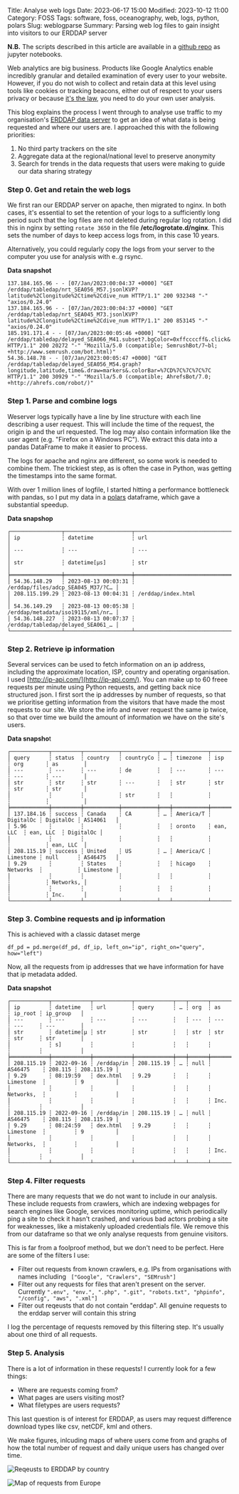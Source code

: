 Title: Analyse web logs
Date: 2023-06-17 15:00
Modified: 2023-10-12 11:00
Category: FOSS
Tags: software, foss, oceanography, web, logs, python, polars
Slug: weblogparse
Summary: Parsing web log files to gain insight into visitors to our ERDDAP server

**N.B.** The scripts described in this article are available in a [github repo](https://github.com/callumrollo/website-log-parse) as jupyter notebooks.

Web analytics are big business. Products like Google Analytics enable incredibly granular and detailed examination of every user to your website. However, if you do not wish to collect and retain data at this level using tools like cookies or tracking beacons, either out of respect to your users privacy or because [it's the law](https://www.theregister.com/2022/06/24/italy_google_analytics/), you need to do your own user analysis.

This blog explains the process I went through to analyse use traffic to my organisation's [ERDDAP data server](https://erddap.observations.voiceoftheocean.org/erddap/index.html) to get an idea of what data is being requested and where our users are. I approached this with the following priorities:
1. No third party trackers on the site
2. Aggregate data at the regional/national level to preserve anonymity
3. Search for trends in the data requests that users were making to guide our data sharing strategy

### Step 0. Get and retain the web logs

We first ran our ERDDAP server on apache, then migrated to nginx. In both cases, it's essential to set the retention of your logs to a sufficiently long period such that the log files are not deleted during regular log rotation. I did this in nginx by setting `rotate 3650` in the file **/etc/logrotate.d/nginx**. This sets the number of days to keep access logs from, in this case 10 years.

Alternatively, you could regularly copy the logs from your server to the computer you use for analysis with e..g rsync.

**Data snapshot**
```
137.184.165.96 - - [07/Jan/2023:00:04:37 +0000] "GET /erddap/tabledap/nrt_SEA056_M57.jsonlKVP?latitude%2Clongitude%2Ctime%2Cdive_num HTTP/1.1" 200 932348 "-" "axios/0.24.0"
137.184.165.96 - - [07/Jan/2023:00:04:37 +0000] "GET /erddap/tabledap/nrt_SEA045_M73.jsonlKVP?latitude%2Clongitude%2Ctime%2Cdive_num HTTP/1.1" 200 853145 "-" "axios/0.24.0"
185.191.171.4 - - [07/Jan/2023:00:05:46 +0000] "GET /erddap/tabledap/delayed_SEA066_M41.subset?.bgColor=0xffccccff&.click&.color=0x000000&.colorBar=%7C%7C%7C%7C%7C&.draw=markers&.marker=5%7C5&.viewDistinctMap=true&longitude%2Clatitude%2Ctime HTTP/1.1" 200 20272 "-" "Mozilla/5.0 (compatible; SemrushBot/7~bl; +http://www.semrush.com/bot.html)"
54.36.148.78 - - [07/Jan/2023:00:05:47 +0000] "GET /erddap/tabledap/delayed_SEA056_M54.graph?longitude,latitude,time&.draw=markers&.colorBar=%7CD%7C%7C%7C%7C HTTP/1.1" 200 30929 "-" "Mozilla/5.0 (compatible; AhrefsBot/7.0; +http://ahrefs.com/robot/)"
```

### Step 1. Parse and combine logs

Weserver logs typically have a line by line structure with each line describing a user request. This will include the time of the request, the origin ip and the url requested. The log may also contain information like the user agent (e.g. "Firefox on a Windows PC"). We extract this data into a pandas DataFrame to make it easier to process.

The logs for apache and nginx are different, so some work is needed to combine them. The trickiest step, as is often the case in Python, was getting the timestamps into the same format.

With over 1 million lines of logfile, I started hitting a performance bottleneck with pandas, so I put my data in a [polars](https://www.pola.rs/) dataframe, which gave a substantial speedup.

**Data snapshop**

```
┌────────────────┬─────────────────────┬───────────────────────────────────┐
│ ip             ┆ datetime            ┆ url                               │
│ ---            ┆ ---                 ┆ ---                               │
│ str            ┆ datetime[μs]        ┆ str                               │
╞════════════════╪═════════════════════╪═══════════════════════════════════╡
│ 54.36.148.29   ┆ 2023-08-13 00:03:31 ┆ /erddap/files/adcp_SEA045_M37/?C… │
│ 208.115.199.29 ┆ 2023-08-13 00:04:31 ┆ /erddap/index.html                │
│ 54.36.149.29   ┆ 2023-08-13 00:05:38 ┆ /erddap/metadata/iso19115/xml/nr… │
│ 54.36.148.227  ┆ 2023-08-13 00:07:37 ┆ /erddap/tabledap/delayed_SEA061_… │
└────────────────┴─────────────────────┴───────────────────────────────────┘
```

### Step 2. Retrieve ip information

Several services can be used to fetch information on an ip address, including the approximate location, ISP, country and operating organisation. I used [http://ip-api.com/](http://ip-api.com/). You can make up to 60 freee requests per minute using Python requests, and getting back nice structured json. I first sort the ip addresses by number of requests, so that we prioritise getting information from the visitors that have made the most requests to our site. We store the info and never request the same ip twice, so that over time we build the amount of information we have on the site's users.

**Data snapsho**t
```
┌────────────┬─────────┬───────────┬───────────┬───┬───────────┬───────────┬───────────┬───────────┐
│ query      ┆ status  ┆ country   ┆ countryCo ┆ … ┆ timezone  ┆ isp       ┆ org       ┆ as        │
│ ---        ┆ ---     ┆ ---       ┆ de        ┆   ┆ ---       ┆ ---       ┆ ---       ┆ ---       │
│ str        ┆ str     ┆ str       ┆ ---       ┆   ┆ str       ┆ str       ┆ str       ┆ str       │
│            ┆         ┆           ┆ str       ┆   ┆           ┆           ┆           ┆           │
╞════════════╪═════════╪═══════════╪═══════════╪═══╪═══════════╪═══════════╪═══════════╪═══════════╡
│ 137.184.16 ┆ success ┆ Canada    ┆ CA        ┆ … ┆ America/T ┆ DigitalOc ┆ DigitalOc ┆ AS14061   │
│ 5.96       ┆         ┆           ┆           ┆   ┆ oronto    ┆ ean, LLC  ┆ ean, LLC  ┆ DigitalOc │
│            ┆         ┆           ┆           ┆   ┆           ┆           ┆           ┆ ean, LLC  │
│ 208.115.19 ┆ success ┆ United    ┆ US        ┆ … ┆ America/C ┆ Limestone ┆ null      ┆ AS46475   │
│ 9.29       ┆         ┆ States    ┆           ┆   ┆ hicago    ┆ Networks  ┆           ┆ Limestone │
│            ┆         ┆           ┆           ┆   ┆           ┆           ┆           ┆ Networks, │
│            ┆         ┆           ┆           ┆   ┆           ┆           ┆           ┆ Inc.      │
└────────────┴─────────┴───────────┴───────────┴───┴───────────┴───────────┴───────────┴───────────┘
```

### Step 3. Combine requests and ip information

This is achieved with a classic dataset merge

```
df_pd = pd.merge(df_pd, df_ip, left_on="ip", right_on="query", how="left")
```

Now, all the requests from ip addresses that we have information for have that ip metadata added.

**Data snapshot**

```
┌────────────┬────────────┬────────────┬────────────┬───┬──────┬────────────┬─────────┬────────────┐
│ ip         ┆ datetime   ┆ url        ┆ query      ┆ … ┆ org  ┆ as         ┆ ip_root ┆ ip_group   │
│ ---        ┆ ---        ┆ ---        ┆ ---        ┆   ┆ ---  ┆ ---        ┆ ---     ┆ ---        │
│ str        ┆ datetime[μ ┆ str        ┆ str        ┆   ┆ str  ┆ str        ┆ str     ┆ str        │
│            ┆ s]         ┆            ┆            ┆   ┆      ┆            ┆         ┆            │
╞════════════╪════════════╪════════════╪════════════╪═══╪══════╪════════════╪═════════╪════════════╡
│ 208.115.19 ┆ 2022-09-16 ┆ /erddap/in ┆ 208.115.19 ┆ … ┆ null ┆ AS46475    ┆ 208.115 ┆ 208.115.19 │
│ 9.29       ┆ 08:19:59   ┆ dex.html   ┆ 9.29       ┆   ┆      ┆ Limestone  ┆         ┆ 9          │
│            ┆            ┆            ┆            ┆   ┆      ┆ Networks,  ┆         ┆            │
│            ┆            ┆            ┆            ┆   ┆      ┆ Inc.       ┆         ┆            │
│ 208.115.19 ┆ 2022-09-16 ┆ /erddap/in ┆ 208.115.19 ┆ … ┆ null ┆ AS46475    ┆ 208.115 ┆ 208.115.19 │
│ 9.29       ┆ 08:24:59   ┆ dex.html   ┆ 9.29       ┆   ┆      ┆ Limestone  ┆         ┆ 9          │
│            ┆            ┆            ┆            ┆   ┆      ┆ Networks,  ┆         ┆            │
│            ┆            ┆            ┆            ┆   ┆      ┆ Inc.       ┆         ┆            │
└────────────┴────────────┴────────────┴────────────┴───┴──────┴────────────┴─────────┴────────────┘
```

### Step 4. Filter requests

There are many requests that we do not want to include in our analysis. These include requests from crawlers, which are indexing webpages for search engines like Google, services monitoring uptime, which periodically ping a site to check it hasn't crashed, and various bad actors probing a site for weaknesses, like a mistakenly uploaded credentials file. We remove this from our dataframe so that we only analyse requests from genuine visitors.

This is far from a foolproof method, but we don't need to be perfect. Here are some of the filters I use:

- Filter out requests from known crawlers, e.g. IPs from  organisations with names including ` ["Google", "Crawlers", "SEMrush"]`
- Filter out any requests for files that aren't present on the server. Currently `".env", "env.", ".php", ".git", "robots.txt", "phpinfo", "/config", "aws", ".xml"]`
- Filter out reqeusts that do not contain "erddap". All genuine requests to the erddap server will contain this string

I log the percentage of requests removed by this filtering step. It's usually about one third of all requests.

### Step 5. Analysis

There is a lot of information in these requests! I currently look for a few things:
- Where are requests coming from?
- What pages are users visiting most?
- What filetypes are users requests? 

This last question is of interest for ERDDAP, as users may request difference download types like csv, netCDF, kml and others.

We make figures, inlcuding maps of where users come from and graphs of how the total number of request and daily unique users has changed over time.

![Reqeusts to ERDDAP by country](../images/erddap_visits_by_country.png)


![Map of requests from Europe](../images/observations_map_europe.png)